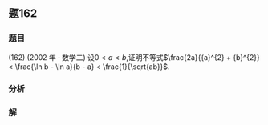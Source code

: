 ## 题162
### 题目
(162) (2002 年 · 数学二) 设$0 < a < b$,证明不等式$\frac{2a}{{a}^{2} + {b}^{2}} < \frac{\ln b - \ln a}{b - a} < \frac{1}{\sqrt{ab}}$. 
### 分析

### 解